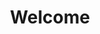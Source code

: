 ---
layout: index.html
title: Welcome
excerpt: >
  A curious generalist at heart, I explore the intersection of craft, design, and technology—shaping ideas into tangible objects and meaningful experiences. From woodworking and digital design to education and problem-solving, my projects reflect a passion for high-quality craftsmanship, structured thinking, and hands-on making. Whether creating functional furniture, intuitive learning tools, or thought-provoking projects, I believe in exploring deeply, making with intention, and sharing what I learn.
images:
  hero: /assets/images/adam_river.jpg
  hero_alt: Yes, that is me.
welcome:
  title: Welcome!
  content: >
    If you’re here, you’re probably curious—about craft, design, technology, or the art of making things. I am too. My name is Adam, and I spend my days exploring the intersection of these worlds, turning ideas into tangible objects, meaningful experiences, and tools for learning. This site is where I document what I create, what I learn, and the stories behind them.
about: 
  title: At First Glance
  content1: >
    Some people find their calling in a single craft. I find mine in the space between them as a generalist. Whether I’m shaping wood, designing digital experiences, or crafting learning tools, the common thread is curiosity—understanding how things work, how they fit together, and how they can be made better.
  content2: > 
    Over the years, I’ve worked across design, education, and craftsmanship, always blending structure with creativity. I believe good design is not just about aesthetics but about solving problems in a way that feels intuitive, functional, and meaningful.
  photo: /assets/images/adam_rainbow.jpg
  alt: Yes, that is also me.
projects:
  title: A Gallery of My Focused Hours
  subtitle: Projects that shaped me as much as I shaped them.
  items:
    - name: facirkli.design – Functional and Aesthetic Custom Furniture
      url: https://facirkli.design
      image: /assets/images/facirkli.png
      alt: facirkli.design custom furniture
      description: My one-man venture where design, craftsmanship, and problem-solving come together. I work closely with clients from first sketches to final installation, crafting furniture that’s not just beautiful but uniquely tailored to their home and lifestyle. Every piece is a blend of function, aesthetics, and personal story.
    - name: CodeBerry School – Making Coding Accessible for Everyone
      url: https://codeberryschool.com
      image: /assets/images/codeberry.png
      alt: CodeBerry School logo
      description: As one of the founders of CodeBerry School, I wore many hats—from design lead and product owner to CEO. Our mission was to make programming education approachable, engaging, and effective. From 2016 to 2024, we helped thousands take their first steps into coding, turning curiosity into tangible skills.
    - name: YearCompass – A Guide to Reflect & Plan Your Year
      url: https://yearcompass.com
      image: /assets/images/yearcompass.png
      alt: YearCompass booklet illustration
      description: As a co-founder of YearCompass, I played a key role in both designing the virtual booklet and overseeing its physical production. This simple yet powerful tool guides you through structured self-reflection, helping turn past experiences into stepping stones for the future. YearCompass has quietly found its way into the hands of millions worldwide.
posts:
  title: Field Notes
  subtitle: Following curiosity, one post at a time.
  read_more: See more...
cta:
  title: Let’s Connect!
  content1: >
    I don’t have a newsletter, a funnel, or a ‘subscribe’ button. Just a quiet corner of the internet where curiosity can thrive.
  content2: >
    If you’ve made it this far, you’re probably my kind of person. Send a song you’ve had on repeat this week, or tell me: if you were a vending machine, what would you dispense?
  content3: >
    No pressure—just a fellow curious human open to a good conversation. Say hi anytime at:
---